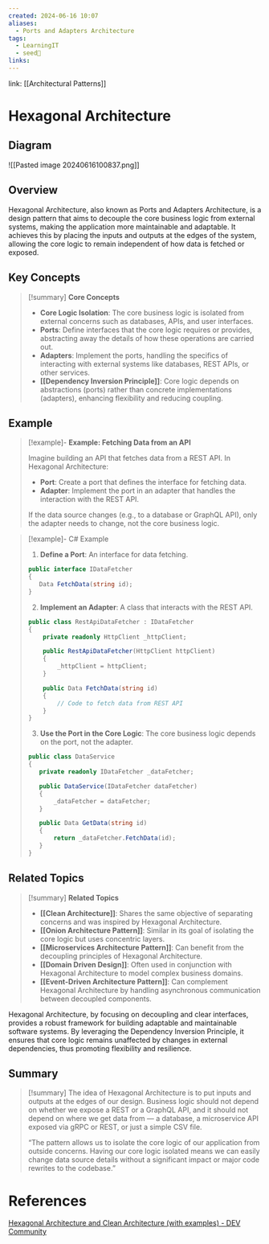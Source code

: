 ```yaml
---
created: 2024-06-16 10:07
aliases:
  - Ports and Adapters Architecture
tags:
  - LearningIT
  - seed🌱
links:
---
```


link: [[Architectural Patterns]]

# Hexagonal Architecture

## Diagram

![[Pasted image 20240616100837.png]]

## Overview

Hexagonal Architecture, also known as Ports and Adapters Architecture, is a design pattern that aims to decouple the core business logic from external systems, making the application more maintainable and adaptable. It achieves this by placing the inputs and outputs at the edges of the system, allowing the core logic to remain independent of how data is fetched or exposed.

## Key Concepts

> [!summary] **Core Concepts**
> 
> - **Core Logic Isolation**: The core business logic is isolated from external concerns such as databases, APIs, and user interfaces.
> - **Ports**: Define interfaces that the core logic requires or provides, abstracting away the details of how these operations are carried out.
> - **Adapters**: Implement the ports, handling the specifics of interacting with external systems like databases, REST APIs, or other services.
> - **[[Dependency Inversion Principle]]**: Core logic depends on abstractions (ports) rather than concrete implementations (adapters), enhancing flexibility and reducing coupling.

## Example


> [!example]- **Example: Fetching Data from an API**
> 
> Imagine building an API that fetches data from a REST API. In Hexagonal Architecture:
> 
> - **Port**: Create a port that defines the interface for fetching data.
> - **Adapter**: Implement the port in an adapter that handles the interaction with the REST API.
> 
> If the data source changes (e.g., to a database or GraphQL API), only the adapter needs to change, not the core business logic.


> [!example]- C# Example
> 1. **Define a Port**: An interface for data fetching.
>``` csharp
> public interface IDataFetcher
>{
>    Data FetchData(string id);
>}
>
>```
>
> 2. **Implement an Adapter**: A class that interacts with the REST API.
> ``` csharp
> public class RestApiDataFetcher : IDataFetcher
> {
>     private readonly HttpClient _httpClient;
> 
>     public RestApiDataFetcher(HttpClient httpClient)
>     {
>         _httpClient = httpClient;
>     }
> 
>     public Data FetchData(string id)
>     {
>         // Code to fetch data from REST API
>     }
> }
> 
> ```
> 
> 3. **Use the Port in the Core Logic**: The core business logic depends on the port, not the adapter.
>``` csharp
>public class DataService
>{
>    private readonly IDataFetcher _dataFetcher;
>
>    public DataService(IDataFetcher dataFetcher)
>    {
>        _dataFetcher = dataFetcher;
>    }
>
>    public Data GetData(string id)
>    {
>        return _dataFetcher.FetchData(id);
>    }
>}
>
>```

## Related Topics

> [!summary] **Related Topics**
> 
> - **[[Clean Architecture]]**: Shares the same objective of separating concerns and was inspired by Hexagonal Architecture.
> - **[[Onion Architecture Pattern]]**: Similar in its goal of isolating the core logic but uses concentric layers.
> - **[[Microservices Architecture Pattern]]**: Can benefit from the decoupling principles of Hexagonal Architecture.
> - **[[Domain Driven Design]]**: Often used in conjunction with Hexagonal Architecture to model complex business domains.
> - **[[Event-Driven Architecture Pattern]]**: Can complement Hexagonal Architecture by handling asynchronous communication between decoupled components.

Hexagonal Architecture, by focusing on decoupling and clear interfaces, provides a robust framework for building adaptable and maintainable software systems. By leveraging the Dependency Inversion Principle, it ensures that core logic remains unaffected by changes in external dependencies, thus promoting flexibility and resilience.

## Summary

> [!summary]
> The idea of Hexagonal Architecture is to put inputs and outputs at the edges of our design. Business logic should not depend on whether we expose a REST or a GraphQL API, and it should not depend on where we get data from — a database, a microservice API exposed via gRPC or REST, or just a simple CSV file.
> 
> “The pattern allows us to isolate the core logic of our application from outside concerns. Having our core logic isolated means we can easily change data source details without a significant impact or major code rewrites to the codebase.”

# References

[Hexagonal Architecture and Clean Architecture (with examples) - DEV Community](https://dev.to/dyarleniber/hexagonal-architecture-and-clean-architecture-with-examples-48oi)